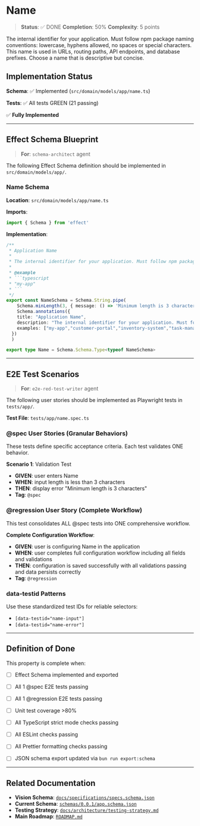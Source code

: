 # Name

> **Status**: ✅ DONE
> **Completion**: 50%
> **Complexity**: 5 points

The internal identifier for your application. Must follow npm package naming conventions: lowercase, hyphens allowed, no spaces or special characters. This name is used in URLs, routing paths, API endpoints, and database prefixes. Choose a name that is descriptive but concise.

## Implementation Status

**Schema**: ✅ Implemented (`src/domain/models/app/name.ts`)

**Tests**: ✅ All tests GREEN (21 passing)

✅ **Fully Implemented**

---

## Effect Schema Blueprint

> **For**: `schema-architect` agent

The following Effect Schema definition should be implemented in `src/domain/models/app/`.

### Name Schema

**Location**: `src/domain/models/app/name.ts`

**Imports**:

```typescript
import { Schema } from 'effect'
```

**Implementation**:

```typescript
/**
 * Application Name
 * 
 * The internal identifier for your application. Must follow npm package naming conventions: lowercase, hyphens allowed, no spaces or special characters. This name is used in URLs, routing paths, API endpoints, and database prefixes. Choose a name that is descriptive but concise.
 * 
 * @example
 * ```typescript
 * "my-app"
 * ```
 */
export const NameSchema = Schema.String.pipe(
    Schema.minLength(3, { message: () => 'Minimum length is 3 characters' }),
    Schema.annotations({
    title: "Application Name",
    description: "The internal identifier for your application. Must follow npm package naming conventions: lowercase, hyphens allowed, no spaces or special characters. This name is used in URLs, routing paths, API endpoints, and database prefixes. Choose a name that is descriptive but concise.",
    examples: ["my-app","customer-portal","inventory-system","task-manager","crm-platform"]
  })
  )

export type Name = Schema.Schema.Type<typeof NameSchema>
```

---

## E2E Test Scenarios

> **For**: `e2e-red-test-writer` agent

The following user stories should be implemented as Playwright tests in `tests/app/`.

**Test File**: `tests/app/name.spec.ts`

### @spec User Stories (Granular Behaviors)

These tests define specific acceptance criteria. Each test validates ONE behavior.

**Scenario 1**: Validation Test

- **GIVEN**: user enters Name
- **WHEN**: input length is less than 3 characters
- **THEN**: display error "Minimum length is 3 characters"
- **Tag**: `@spec`

### @regression User Story (Complete Workflow)

This test consolidates ALL @spec tests into ONE comprehensive workflow.

**Complete Configuration Workflow**:

- **GIVEN**: user is configuring Name in the application
- **WHEN**: user completes full configuration workflow including all fields and validations
- **THEN**: configuration is saved successfully with all validations passing and data persists correctly
- **Tag**: `@regression`

### data-testid Patterns

Use these standardized test IDs for reliable selectors:

- `[data-testid="name-input"]`
- `[data-testid="name-error"]`

---

## Definition of Done

This property is complete when:

- [ ] Effect Schema implemented and exported
- [ ] All 1 @spec E2E tests passing
- [ ] All 1 @regression E2E tests passing
- [ ] Unit test coverage >80%
- [ ] All TypeScript strict mode checks passing
- [ ] All ESLint checks passing
- [ ] All Prettier formatting checks passing
- [ ] JSON schema export updated via `bun run export:schema`


---

## Related Documentation

- **Vision Schema**: [`docs/specifications/specs.schema.json`](../specs.schema.json)
- **Current Schema**: [`schemas/0.0.1/app.schema.json`](../../schemas/0.0.1/app.schema.json)
- **Testing Strategy**: [`docs/architecture/testing-strategy.md`](../../architecture/testing-strategy.md)
- **Main Roadmap**: [`ROADMAP.md`](../../../ROADMAP.md)

